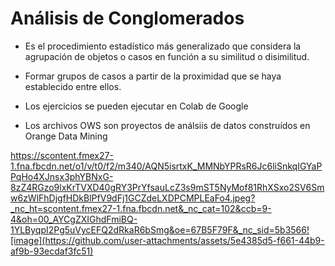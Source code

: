 # Análisis de Conglomerados

- Es el procedimiento estadístico más generalizado que considera la agrupación de objetos o casos en función a su similitud o disimilitud.

- Formar grupos de casos a partir de la proximidad que se haya establecido entre ellos.

-  Los ejercicios se pueden ejecutar en Colab de Google

- Los archivos OWS son proyectos de análsiis de datos construídos en Orange Data Mining


https://scontent.fmex27-1.fna.fbcdn.net/o1/v/t0/f2/m340/AQN5isrtxK_MMNbYPRsR6Jc6liSnkqIGYaPPqHo4XJnsx3phYBNxG-8zZ4RGzo9lxKrTVXD40gRY3PrYfsauLcZ3s9mST5NyMof81RhXSxo2SV6Smw6zWlFhDjgfHDkBlPfV9dFj1GCZdeLXDPCMPLEaFo4.jpeg?_nc_ht=scontent.fmex27-1.fna.fbcdn.net&_nc_cat=102&ccb=9-4&oh=00_AYCgZXIGhdFmiBQ-1YLByqpI2Pg5uVycEFQ2dRkaR6bSmg&oe=67B5F79F&_nc_sid=5b3566![image](https://github.com/user-attachments/assets/5e4385d5-f661-44b9-af9b-93ecdaf3fc51)
